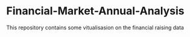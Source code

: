 # Financial-Market-Annual-Analysis
This repository contains some vitualisasion on the financial raising data
